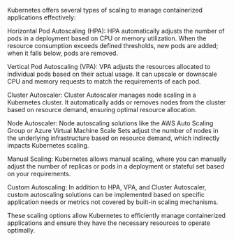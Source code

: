 Kubernetes offers several types of scaling to manage containerized applications effectively:

Horizontal Pod Autoscaling (HPA): HPA automatically adjusts the number of pods in a deployment based on CPU or memory utilization. When the resource consumption exceeds defined thresholds, new pods are added; when it falls below, pods are removed.

Vertical Pod Autoscaling (VPA): VPA adjusts the resources allocated to individual pods based on their actual usage. It can upscale or downscale CPU and memory requests to match the requirements of each pod.

Cluster Autoscaler: Cluster Autoscaler manages node scaling in a Kubernetes cluster. It automatically adds or removes nodes from the cluster based on resource demand, ensuring optimal resource allocation.

Node Autoscaler: Node autoscaling solutions like the AWS Auto Scaling Group or Azure Virtual Machine Scale Sets adjust the number of nodes in the underlying infrastructure based on resource demand, which indirectly impacts Kubernetes scaling.

Manual Scaling: Kubernetes allows manual scaling, where you can manually adjust the number of replicas or pods in a deployment or stateful set based on your requirements.

Custom Autoscaling: In addition to HPA, VPA, and Cluster Autoscaler, custom autoscaling solutions can be implemented based on specific application needs or metrics not covered by built-in scaling mechanisms.

These scaling options allow Kubernetes to efficiently manage containerized applications and ensure they have the necessary resources to operate optimally.